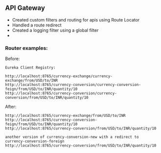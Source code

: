 ## API Gateway
- Created custom filters and routing for apis using Route Locator
- Handled a route redirect
- Created a logging filter using a global filter
- 


### Router examples:

Before:

    Eureka Client Registry:
    
    http://localhost:8765/currency-exchange/currency-exchange/from/USD/to/INR 
    http://localhost:8765/currency-conversion/currency-conversion-feign/from/USD/to/INR/quantity/10
    http://localhost:8765/currency-conversion/currency-conversion/from/USD/to/INR/quantity/10

After:

    http://localhost:8765/currency-exchange/from/USD/to/INR         
    http://localhost:8765/currency-conversion-feign/from/USD/to/INR/quantity/10
    http://localhost:8765/currency-conversion/from/USD/to/INR/quantity/10

    another version of currency-conversion-new with a redirect to currency-conversion-foreign
    http://localhost:8765/currency-conversion/from/USD/to/INR/quantity/10
